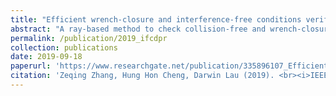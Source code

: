 ```yaml
---
title: "Efficient wrench-closure and interference-free conditions verification for cable-driven parallel robot trajectories using a ray-based method"
abstract: "A ray-based method to check collision-free and wrench-closure conditions along the given polynomial paths for cable-driven parallel robots (CDPRs). <br/><img src='/images/publications/2019_ifcdpr.jpg'>"
permalink: /publication/2019_ifcdpr
collection: publications
date: 2019-09-18
paperurl: 'https://www.researchgate.net/publication/335896107_Efficient_Wrench-Closure_and_Interference_Free_Conditions_Verification_for_Cable-Driven_Parallel_Robot_Trajectories_Using_a_Ray-Based_Method'
citation: 'Zeqing Zhang, Hung Hon Cheng, Darwin Lau (2019). <br><i>IEEE Robotics and Automation Letters</i>.'
---
```


